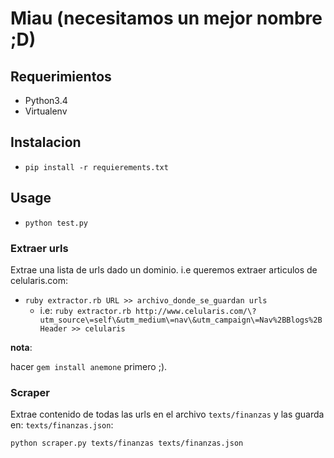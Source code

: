 # Miau (necesitamos un mejor nombre ;D)

## Requerimientos
- Python3.4
- Virtualenv

## Instalacion
- `pip install -r requierements.txt`


## Usage

- `python test.py`


### Extraer urls

Extrae una lista de urls dado un dominio. i.e queremos extraer articulos de celularis.com:

- `ruby extractor.rb URL >> archivo_donde_se_guardan urls`
   - i.e: `ruby extractor.rb http://www.celularis.com/\?utm_source\=self\&utm_medium\=nav\&utm_campaign\=Nav%2BBlogs%2BHeader >> celularis`

**nota**:

hacer `gem install anemone` primero ;).

### Scraper

Extrae contenido de todas las urls en el archivo `texts/finanzas` y las guarda en: `texts/finanzas.json`:

```
python scraper.py texts/finanzas texts/finanzas.json
```

